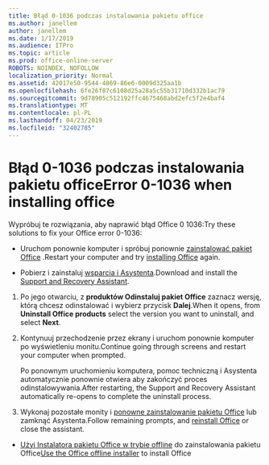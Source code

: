 ```yaml
---
title: Błąd 0-1036 podczas instalowania pakietu office
ms.author: janellem
author: janellem
ms.date: 1/17/2019
ms.audience: ITPro
ms.topic: article
ms.prod: office-online-server
ROBOTS: NOINDEX, NOFOLLOW
localization_priority: Normal
ms.assetid: 42017e50-9544-4869-86e6-0009d325aa1b
ms.openlocfilehash: 6fe26f87c6108d25a28a5c55b31710d332b1ac79
ms.sourcegitcommit: 9d78905c512192ffc4675468abd2efc5f2e4baf4
ms.translationtype: MT
ms.contentlocale: pl-PL
ms.lasthandoff: 04/23/2019
ms.locfileid: "32402785"
---
```

# <a name="error-0-1036-when-installing-office"></a><span data-ttu-id="ed2b8-102">Błąd 0-1036 podczas instalowania pakietu office</span><span class="sxs-lookup"><span data-stu-id="ed2b8-102">Error 0-1036 when installing office</span></span>


<span data-ttu-id="ed2b8-103">Wypróbuj te rozwiązania, aby naprawić błąd Office 0 1036:</span><span class="sxs-lookup"><span data-stu-id="ed2b8-103">Try these solutions to fix your Office error 0-1036:</span></span>
  
- <span data-ttu-id="ed2b8-104">Uruchom ponownie komputer i spróbuj ponownie [zainstalować pakiet Office](https://portal.office.com/OLS/MySoftware.aspx) .</span><span class="sxs-lookup"><span data-stu-id="ed2b8-104">Restart your computer and try [installing Office](https://portal.office.com/OLS/MySoftware.aspx) again.</span></span> 
    
- <span data-ttu-id="ed2b8-105">Pobierz i zainstaluj [wsparcia i Asystenta](https://aka.ms/SARA-OfficeUninstall-Alchemy).</span><span class="sxs-lookup"><span data-stu-id="ed2b8-105">Download and install the [Support and Recovery Assistant](https://aka.ms/SARA-OfficeUninstall-Alchemy).</span></span>
    
1. <span data-ttu-id="ed2b8-106">Po jego otwarciu, z **produktów Odinstaluj pakiet Office** zaznacz wersję, którą chcesz odinstalować i wybierz przycisk **Dalej**.</span><span class="sxs-lookup"><span data-stu-id="ed2b8-106">When it opens, from **Uninstall Office products** select the version you want to uninstall, and select **Next**.</span></span>
    
2. <span data-ttu-id="ed2b8-107">Kontynuuj przechodzenie przez ekrany i uruchom ponownie komputer po wyświetleniu monitu.</span><span class="sxs-lookup"><span data-stu-id="ed2b8-107">Continue going through screens and restart your computer when prompted.</span></span>
    
    <span data-ttu-id="ed2b8-108">Po ponownym uruchomieniu komputera, pomoc techniczną i Asystenta automatycznie ponownie otwiera aby zakończyć proces odinstalowywania.</span><span class="sxs-lookup"><span data-stu-id="ed2b8-108">After restarting, the Support and Recovery Assistant automatically re-opens to complete the uninstall process.</span></span>
    
3. <span data-ttu-id="ed2b8-109">Wykonaj pozostałe monity i [ponowne zainstalowanie pakietu Office](https://portal.office.com/OLS/MySoftware.aspx) lub zamknąć Asystenta.</span><span class="sxs-lookup"><span data-stu-id="ed2b8-109">Follow remaining prompts, and [reinstall Office](https://portal.office.com/OLS/MySoftware.aspx) or close the assistant.</span></span> 
    
- <span data-ttu-id="ed2b8-110">[Użyj Instalatora pakietu Office w trybie offline](https://support.office.com/article/f0a85fe7-118f-41cb-a791-d59cef96ad1c?wt.mc_id=Alchemy_ClientDIA) do zainstalowania pakietu Office</span><span class="sxs-lookup"><span data-stu-id="ed2b8-110">[Use the Office offline installer](https://support.office.com/article/f0a85fe7-118f-41cb-a791-d59cef96ad1c?wt.mc_id=Alchemy_ClientDIA) to install Office</span></span> 
    

